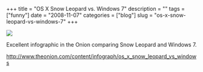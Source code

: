 +++
title = "OS X Snow Leopard vs. Windows 7"
description = ""
tags = ["funny"]
date = "2008-11-07"
categories = ["blog"]
slug = "os-x-snow-leopard-vs-windows-7"
+++



  <div class="notebook-screenshot"><a href="http://www.theonion.com/content/infograph/os_x_snow_leopard_vs_windows"><img src="http://media.konigi.com/notebook/onion-snowleopard-vs-win7.jpg" class="notebook-image" /></a></div><p>Excellent infographic in the Onion comparing Snow Leopard and Windows 7. </p>
    
  <a href="http://www.theonion.com/content/infograph/os_x_snow_leopard_vs_windows">http://www.theonion.com/content/infograph/os_x_snow_leopard_vs_windows</a>
